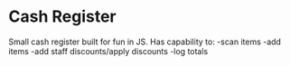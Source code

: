 # Cash Register
Small cash register built for fun in JS. 
Has capability to:
-scan items
-add items
-add staff discounts/apply discounts
-log totals
